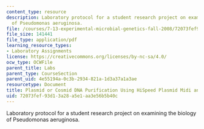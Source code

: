 ```yaml
---
content_type: resource
description: Laboratory protocol for a student research project on examining the biology
  of Pseudomonas aeruginosa.
file: /courses/7-13-experimental-microbial-genetics-fall-2008/72073fef93d13a28a5e1aa3e56b5b40c_MIT7_13f08_lab16_Protocol_QiagenHiSpeed.pdf
file_size: 141441
file_type: application/pdf
learning_resource_types:
- Laboratory Assignments
license: https://creativecommons.org/licenses/by-nc-sa/4.0/
ocw_type: OCWFile
parent_title: Labs
parent_type: CourseSection
parent_uid: 4e55194a-0c3b-2934-821a-1d3a37a1a3ae
resourcetype: Document
title: Plasmid or Cosmid DNA Purification Using HiSpeed Plasmid Midi and Maxi Kits
uid: 72073fef-93d1-3a28-a5e1-aa3e56b5b40c
---
```

Laboratory protocol for a student research project on examining the biology of Pseudomonas aeruginosa.